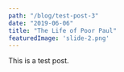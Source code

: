 ```yaml
---
path: "/blog/test-post-3"
date: "2019-06-06"
title: "The Life of Poor Paul"
featuredImage: 'slide-2.png'
---
```


This is a test post.

